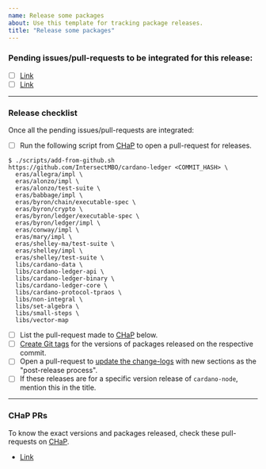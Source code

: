 ```yaml
---
name: Release some packages
about: Use this template for tracking package releases.
title: "Release some packages"
---
```


### Pending issues/pull-requests to be integrated for this release:

<!--
Mention below all issues/PRs that need to be integrated for the release,
either from the same repository/project or upstream. Please consider
consulting with the package maintainers. This is to help the release engineer
track various things that the progress of release-work depends on, such as
ongoing work in the current repository that has been ordained to be part of the
release, or PRs from upstream dependencies like cardano-base or plutus, that
need to be integrated.
-->

- [ ] [Link](#)
- [ ] [Link](#)

-----

### Release checklist

Once all the pending issues/pull-requests are integrated:

- [ ] Run the following script from [CHaP](https://github.com/IntersectMBO/cardano-haskell-packages) to open a pull-request for releases.
```shellsession
$ ./scripts/add-from-github.sh https://github.com/IntersectMBO/cardano-ledger <COMMIT_HASH> \
  eras/allegra/impl \
  eras/alonzo/impl \
  eras/alonzo/test-suite \
  eras/babbage/impl \
  eras/byron/chain/executable-spec \
  eras/byron/crypto \
  eras/byron/ledger/executable-spec \
  eras/byron/ledger/impl \
  eras/conway/impl \
  eras/mary/impl \
  eras/shelley-ma/test-suite \
  eras/shelley/impl \
  eras/shelley/test-suite \
  libs/cardano-data \
  libs/cardano-ledger-api \
  libs/cardano-ledger-binary \
  libs/cardano-ledger-core \
  libs/cardano-protocol-tpraos \
  libs/non-integral \
  libs/set-algebra \
  libs/small-steps \
  libs/vector-map
```
- [ ] List the pull-request made to [CHaP](https://github.com/IntersectMBO/cardano-haskell-packages) below.
- [ ] [Create Git tags](https://github.com/IntersectMBO/cardano-ledger/blob/master/RELEASING.md#release-to-chap) for the versions of packages released on the respective commit.
- [ ] Open a pull-request to [update the change-logs](https://github.com/IntersectMBO/cardano-ledger/blob/master/RELEASING.md#release-to-chap) with new sections as the "post-release process".
- [ ] If these releases are for a specific version release of `cardano-node`, mention this in the title.

-----

### CHaP PRs

To know the exact versions and packages released, check these pull-requests on [CHaP](https://github.com/IntersectMBO/cardano-haskell-packages). 

- [Link](#)
